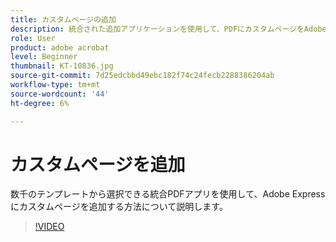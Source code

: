 ```yaml
---
title: カスタムページの追加
description: 統合された追加アプリケーションを使用して、PDFにカスタムページをAdobe Expressする
role: User
product: adobe acrobat
level: Beginner
thumbnail: KT-10836.jpg
source-git-commit: 7d25edcbbd49ebc182f74c24fecb2288386204ab
workflow-type: tm+mt
source-wordcount: '44'
ht-degree: 6%

---
```


# カスタムページを追加

数千のテンプレートから選択できる統合PDFアプリを使用して、Adobe Expressにカスタムページを追加する方法について説明します。

>[!VIDEO](https://video.tv.adobe.com/v/347331?hidetitle=true)
